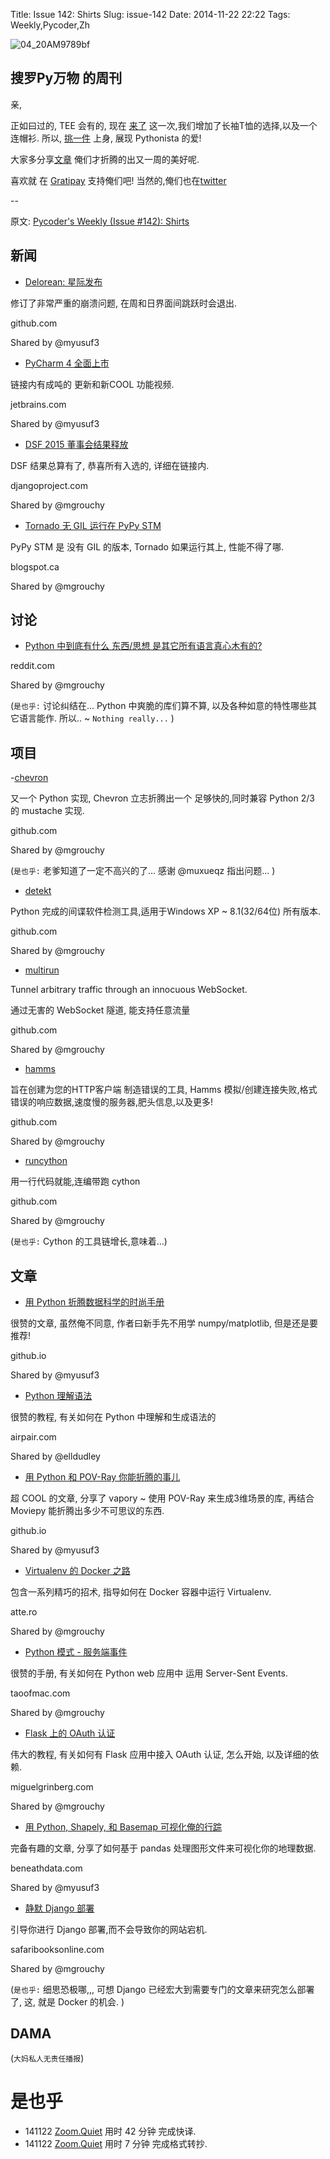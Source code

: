 Title: Issue 142: Shirts
Slug: issue-142
Date: 2014-11-22 22:22
Tags: Weekly,Pycoder,Zh 

![04_20AM9789bf](https://gallery.mailchimp.com/9735795484d2e4c204da82a29/images/Image_202014_01_22_20at_2010.45.04_20AM9789bf.png)

##  搜罗Py万物 的周刊

亲,


正如曰过的, TEE 会有的, 现在
[来了](http://teespring.com/pycoders4)
这一次,我们增加了长袖T恤的选择,以及一个连帽衫. 
所以, 
[挑一件](http://teespring.com/pycoders4)
上身,
展现  Pythonista 的爱!

大家多分享[文章](http://pycoders.com/submissions/) 
俺们才折腾的出又一周的美好呢.

喜欢就
在 [Gratipay](https://www.gratipay.com/PycodersWeekly)
支持俺们吧!
当然的,俺们也在[twitter](http://www.twitter.com/pycoders)


--

原文: [Pycoder's Weekly (Issue #142): Shirts](http://us4.campaign-archive1.com/?u=9735795484d2e4c204da82a29&id=ab497700bb&e=889f3f6a05)


## 新闻
- [Delorean: 星际发布](https://github.com/myusuf3/delorean/releases/tag/0.4.5)

修订了非常严重的崩溃问题,
在周和日界面间跳跃时会退出.

github.com

Shared by @myusuf3
 

- [PyCharm 4 全面上市](http://blog.jetbrains.com/pycharm/2014/11/announcing-general-availability-of-pycharm-4/)

链接内有成吨的 更新和新COOL 功能视频.

jetbrains.com

Shared by @myusuf3
 

- [DSF 2015 董事会结果释放](https://www.djangoproject.com/weblog/2014/nov/20/dsf-board-election-2015-results/)

DSF 结果总算有了,
恭喜所有入选的, 详细在链接内.

djangoproject.com

Shared by @mgrouchy
 

- [Tornado 无 GIL 运行在 PyPy STM](http://morepypy.blogspot.ca/2014/11/tornado-without-gil-on-pypy-stm.html)

PyPy STM 是 没有 GIL 的版本,
Tornado 如果运行其上, 性能不得了哪.

blogspot.ca

Shared by @mgrouchy


## 讨论

- [Python 中到底有什么 东西/思想 是其它所有语言真心木有的?](http://www.reddit.com/r/Python/comments/2mjz5b/what_are_some_thingsideas_unique_to_python_and/)

reddit.com

Shared by @mgrouchy

(`是也乎:`
讨论纠结在... Python 中爽脆的库们算不算,
以及各种如意的特性哪些其它语言能作.
所以.. ~ `Nothing really...`
)


## 项目

-[chevron](https://github.com/noahmorrison/chevron)

又一个 Python 实现,
Chevron 立志折腾出一个 足够快的,同时兼容 Python 2/3 的 mustache 实现.

github.com

Shared by @mgrouchy
 
(`是也乎:`
老爹知道了一定不高兴的了...
感谢 @muxueqz 指出问题...
)

- [detekt](https://github.com/botherder/detekt)

Python 完成的间谍软件检测工具,适用于Windows XP ~ 8.1(32/64位) 所有版本.

github.com

Shared by @mgrouchy
 

- [multirun](https://github.com/covertcodes/multitun)

Tunnel arbitrary traffic through an innocuous WebSocket.

通过无害的 WebSocket 隧道, 能支持任意流量

github.com

Shared by @mgrouchy
 

- [hamms](https://github.com/kevinburke/hamms)



旨在创建为您的HTTP客户端 制造错误的工具,
Hamms 模拟/创建连接失败,格式错误的响应数据,速度慢的服务器,肥头信息,以及更多!

github.com

Shared by @mgrouchy
 

- [runcython](https://github.com/Russell91/runcython)


用一行代码就能,连编带跑 cython 

github.com

Shared by @mgrouchy

(`是也乎:`
Cython 的工具链增长,意味着...)

## 文章

- [用 Python 折腾数据科学的时尚手册](http://twiecki.github.io/blog/2014/11/18/python-for-data-science/)

很赞的文章,
虽然俺不同意, 作者曰新手先不用学 numpy/matplotlib,
但是还是要推荐!

github.io

Shared by @myusuf3
 

- [Python 理解语法](https://www.airpair.com/python/posts/python-comprehension-syntax)

很赞的教程,
有关如何在 Python 中理解和生成语法的

airpair.com

Shared by @elldudley
 

- [用 Python 和 POV-Ray 你能折腾的事儿](http://zulko.github.io/blog/2014/11/13/things-you-can-do-with-python-and-pov-ray/)


超 COOL 的文章,
分享了 vapory ~ 使用 POV-Ray 来生成3维场景的库,
再结合 Moviepy 能折腾出多少不可思议的东西.

github.io

Shared by @myusuf3
 

- [Virtualenv 的 Docker 之路](http://blog.atte.ro/2014/11/16/docker-virtualenv.html)

包含一系列精巧的招术,
指导如何在 Docker 容器中运行 Virtualenv.

atte.ro

Shared by @mgrouchy
 

- [Python 模式 - 服务端事件](http://the.taoofmac.com/space/blog/2014/11/16/1940#python-patterns--take-two)

很赞的手册,
有关如何在 Python web 应用中
运用 Server-Sent Events.

taoofmac.com

Shared by @mgrouchy
 

- [Flask 上的 OAuth 认证](http://blog.miguelgrinberg.com/post/oauth-authentication-with-flask)

伟大的教程,
有关如何有 Flask 应用中接入 OAuth 认证,
怎么开始, 以及详细的依赖.

miguelgrinberg.com

Shared by @mgrouchy
 

- [用 Python, Shapely, 和 Basemap 可视化俺的行踪](http://beneathdata.com/how-to/visualizing-my-location-history/)

完备有趣的文章,
分享了如何基于 pandas 处理图形文件来可视化你的地理数据.

beneathdata.com

Shared by @myusuf3
 

- [静默 Django 部署](https://blog.safaribooksonline.com/2014/11/13/stealthy-django-deployments/)

引导你进行 Django 部署,而不会导致你的网站宕机.

safaribooksonline.com

Shared by @mgrouchy

(`是也乎:`
细思恐极哪,,,
可想 Django 已经宏大到需要专门的文章来研究怎么部署了,
这, 就是 Docker 的机会.
)

## DAMA
(`大妈私人无责任播报`)


# 是也乎

- 141122 [Zoom.Quiet](http://zoomquiet.org/) 用时 42 分钟 完成快译.
- 141122 [Zoom.Quiet](http://zoomquiet.org/) 用时 7 分钟 完成格式转抄.

    
 
